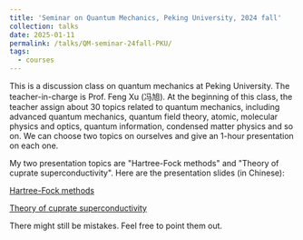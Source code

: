 ```yaml
---
title: 'Seminar on Quantum Mechanics, Peking University, 2024 fall'
collection: talks
date: 2025-01-11
permalink: /talks/QM-seminar-24fall-PKU/
tags:
  - courses
---
```


This is a discussion class on quantum mechanics at Peking University. The teacher-in-charge is Prof. Feng Xu (冯旭). At the beginning of this class, the teacher assign about 30 topics related to quantum mechanics, including advanced quantum mechanics, quantum field theory, atomic, molecular physics and optics, quantum information, condensed matter physics and so on. We can choose two topics on ourselves and give an 1-hour presentation on each one.

My two presentation topics are "Hartree-Fock methods" and "Theory of cuprate superconductivity". Here are the presentation slides (in Chinese):

[Hartree-Fock methods](https://Sophus-PHLin.github.io/files/6_Hartree-Fock方法.pdf)

[Theory of cuprate superconductivity](https://Sophus-PHLin.github.io/files/18_铜基超导理论.pdf)

There might still be mistakes. Feel free to point them out.